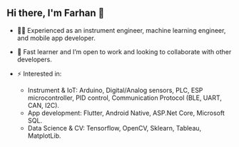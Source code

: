 ## Hi there, I'm Farhan 👋

- :man_scientist: Experienced as an instrument engineer, machine learning engineer, and mobile app developer.
- 👯 Fast learner and I’m open to work and looking to collaborate with other developers.
  
- ⚡ Interested in:
   - Instrument & IoT: Arduino, Digital/Analog sensors, PLC, ESP microcontroller, PID control, Communication Protocol (BLE, UART, CAN, I2C).
   - App development: Flutter, Android Native, ASP.Net Core, Microsoft SQL. 
   - Data Science & CV: Tensorflow, OpenCV, Sklearn, Tableau, MatplotLib.
<br />



